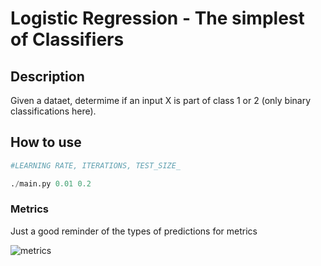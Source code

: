 # Logistic Regression - The simplest of Classifiers

## Description
Given a dataet, determime if an input X is part of class 1 or 2 (only binary classifications here).

## How to use
```python
#LEARNING RATE, ITERATIONS, TEST_SIZE_

./main.py 0.01 0.2 

```

### Metrics

Just a good reminder of the types of predictions for metrics

![metrics](https://github.com/dedsylva/ML/blob/main/images/metrics.svg)
